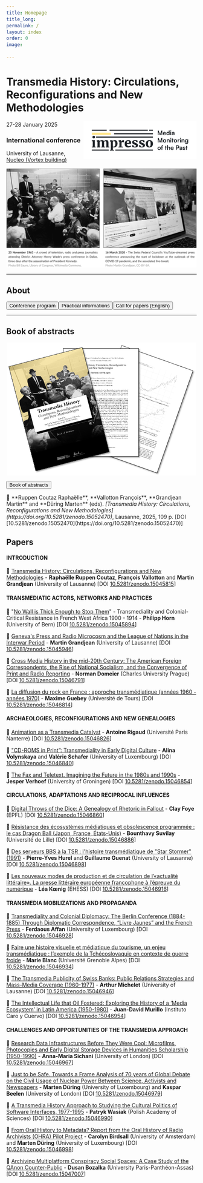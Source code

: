 ```yaml
---
title: Homepage
title_long: 
permalink: /
layout: index
order: 0
image: 

---
```


# Transmedia History: Circulations, Reconfigurations and New Methodologies
<img src="images/impresso.png" alt="image" width="300" height="auto" align="right">
27-28 January 2025

### International conference
University of Lausanne, [Nucleo (Vortex building)](https://impresso.github.io/transmedia/practical)

![Transmedia Conference](images/transmedia_illustration_en.png)

<hr>

## About

<button class="button button1" onclick="window.location.href='https://impresso.github.io/transmedia/program';">Conference program</button><button class="button button1" onclick="window.location.href='https://impresso.github.io/transmedia/practical';">Practical informations</button><button class="button button1" onclick="window.location.href='https://impresso.github.io/transmedia/en';">Call for papers (English)</button>

<hr>

## Book of abstracts
<p align="center">
<img src="images/bookofabstracts.png" alt="image" width="500" height="auto" align="center">
  
<button class="button button1" onclick="window.location.href='https://doi.org/10.5281/zenodo.15052470';">Book of abstracts</button>
</p>
📖 **Ruppen Coutaz Raphaëlle**, **Vallotton François**, **Grandjean Martin** and **Düring Marten** (eds). <em>[Transmedia History: Circulations, Reconfigurations and New Methodologies](https://doi.org/10.5281/zenodo.15052470)</em>, Lausanne, 2025, 109 p. [DOI [10.5281/zenodo.15052470](https://doi.org/10.5281/zenodo.15052470)]

## Papers

#### INTRODUCTION

📄 [Transmedia History: Circulations, Reconfigurations and New Methodologies](https://doi.org/10.5281/zenodo.15045815) - **Raphaëlle Ruppen Coutaz**, **François Vallotton** and **Martin Grandjean** (University of Lausanne) [DOI [10.5281/zenodo.15045815](https://doi.org/10.5281/zenodo.15045815)]

#### TRANSMEDIATIC ACTORS, NETWORKS AND PRACTICES

📄 "[No Wall is Thick Enough to Stop Them](https://doi.org/10.5281/zenodo.15045894)" - Transmediality and Colonial-Critical Resistance in French West Africa 1900 - 1914 - **Philipp Horn** (University of Bern) [DOI [10.5281/zenodo.15045894](https://doi.org/10.5281/zenodo.15045894)]

📄 [Geneva's Press and Radio Microcosm and the League of Nations in the Interwar Period](https://doi.org/10.5281/zenodo.15045946) - **Martin Grandjean** (University of Lausanne) [DOI [10.5281/zenodo.15045946](https://doi.org/10.5281/zenodo.15045946)]

📄 [Cross Media History in the mid-20th Century: The American Foreign Correspondents, the Rise of National Socialism, and the Convergence of Print and Radio Reporting](https://doi.org/10.5281/zenodo.15046791) - **Norman Domeier** (Charles University Prague) [DOI [10.5281/zenodo.15046791](https://doi.org/10.5281/zenodo.15046791)]

📄 [La diffusion du rock en France : approche transmédiatique (années 1960 - années 1970)](https://doi.org/10.5281/zenodo.15046814) - **Maxime Guebey** (Université de Tours) [DOI [10.5281/zenodo.15046814](https://doi.org/10.5281/zenodo.15046814)]

#### ARCHAEOLOGIES, RECONFIGURATIONS AND NEW GENEALOGIES

📄 [Animation as a Transmedia Catalyst](https://doi.org/10.5281/zenodo.15046826) - **Antoine Rigaud** (Université Paris Nanterre) [DOI [10.5281/zenodo.15046826](https://doi.org/10.5281/zenodo.15046826)]

📄 ["CD-ROMS in Print”: Transmediality in Early Digital Culture](https://doi.org/10.5281/zenodo.15046840) - **Alina Volynskaya** and **Valérie Schafer** (University of Luxembourg) [DOI [10.5281/zenodo.15046840](https://doi.org/10.5281/zenodo.15046840)]

📄 [The Fax and Teletext. Imagining the Future in the 1980s and 1990s](https://doi.org/10.5281/zenodo.15046854) - **Jesper Verhoef** (University of Groningen) [DOI [10.5281/zenodo.15046854](https://doi.org/10.5281/zenodo.15046854)]

#### CIRCULATIONS, ADAPTATIONS AND RECIPROCAL INFLUENCES

📄 [Digital Throws of the Dice: A Genealogy of Rhetoric in Fallout](https://doi.org/10.5281/zenodo.15046860) - **Clay Foye** (EPFL) [DOI [10.5281/zenodo.15046860](https://doi.org/10.5281/zenodo.15046860)]

📄 [Résistance des écosystèmes médiatiques et obsolescence programmée : le cas Dragon Ball (Japon, France, États-Unis)](https://doi.org/10.5281/zenodo.15046886) - **Bounthavy Suvilay** (Université de Lille) [DOI [10.5281/zenodo.15046886](https://doi.org/10.5281/zenodo.15046886)]

📄 [Des serveurs BBS à la TSR : l'histoire transmédiatique de "Star Stormer" (1991)](https://doi.org/10.5281/zenodo.15046898) - **Pierre-Yves Hurel** and **Guillaume Guenat** (University of Lausanne) [DOI [10.5281/zenodo.15046898](https://doi.org/10.5281/zenodo.15046898)]

📄 [Les nouveaux modes de production et de circulation de l’«actualité littéraire». La presse littéraire européenne francophone à l’épreuve du numérique](https://doi.org/10.5281/zenodo.15046916) - **Léa Kœnig** (EHESS) [DOI [10.5281/zenodo.15046916](https://doi.org/10.5281/zenodo.15046916)]
 
#### TRANSMEDIA MOBILIZATIONS AND PROPAGANDA

📄 [Transmediality and Colonial Diplomacy: The Berlin Conference (1884-1885) Through Diplomatic Correspondence, “Livre Jaunes” and the French Press](https://doi.org/10.5281/zenodo.15046928) - **Ferdaous Affan** (University of Luxembourg) [DOI [10.5281/zenodo.15046928](https://doi.org/10.5281/zenodo.15046928)]

📄 [Faire une histoire visuelle et médiatique du tourisme, un enjeu transmédiatique : l’exemple de la Tchécoslovaquie en contexte de guerre froide](https://doi.org/10.5281/zenodo.15046934) - **Marie Blanc** (Université Grenoble Alpes) [DOI [10.5281/zenodo.15046934](https://doi.org/10.5281/zenodo.15046934)]

📄 [The Transmedia Publicity of Swiss Banks: Public Relations Strategies and Mass-Media Coverage (1960-1977)](https://doi.org/10.5281/zenodo.15046946) - **Arthur Michelet** (University of Lausanne) [DOI [10.5281/zenodo.15046946](https://doi.org/10.5281/zenodo.15046946)]

📄 [The Intellectual Life that Oil Fostered: Exploring the History of a ‘Media Ecosystem’ in Latin America (1950-1980)](https://doi.org/10.5281/zenodo.15046954) - **Juan-David Murillo** (Instituto Caro y Cuervo) [DOI [10.5281/zenodo.15046954](https://doi.org/10.5281/zenodo.15046954)]

#### CHALLENGES AND OPPORTUNITIES OF THE TRANSMEDIA APPROACH

📄 [Research Data Infrastructures Before They Were Cool: Microfilms, Photocopies and Early Digital Storage Devices in Humanities Scholarship (1950-1990)](https://doi.org/10.5281/zenodo.15046967) - **Anna-Maria Sichani** (University of London) [DOI [10.5281/zenodo.15046967](https://doi.org/10.5281/zenodo.15046967)]

📄 [Just to be Safe. Towards a Frame Analysis of 70 years of Global Debate on the Civil Usage of Nuclear Power Between Science, Activists and Newspapers](https://doi.org/10.5281/zenodo.15046979) - **Marten Düring** (University of Luxembourg) and **Kaspar Beelen** (University of London) [DOI [10.5281/zenodo.15046979](https://doi.org/10.5281/zenodo.15046979)]

📄 [A Transmedia History Approach to Studying the Cultural Politics of Software Interfaces, 1977-1995](https://doi.org/10.5281/zenodo.15046990) - **Patryk Wasiak** (Polish Academy of Sciences) [DOI [10.5281/zenodo.15046990](https://doi.org/10.5281/zenodo.15046990)]

📄 [From Oral History to Metadata? Report from the Oral History of Radio Archivists (OHRA) Pilot Project](https://doi.org/10.5281/zenodo.15046998) - **Carolyn Birdsall** (University of Amsterdam) and **Marten Düring** (University of Luxembourg) [DOI [10.5281/zenodo.15046998](https://doi.org/10.5281/zenodo.15046998)]

📄 [Archiving Multiplatform Conspiracy Social Spaces: A Case Study of the QAnon Counter-Public](https://doi.org/10.5281/zenodo.15047007) - **Dusan Bozalka** (University Paris-Panthéon-Assas) [DOI [10.5281/zenodo.15047007](https://doi.org/10.5281/zenodo.15047007)]
